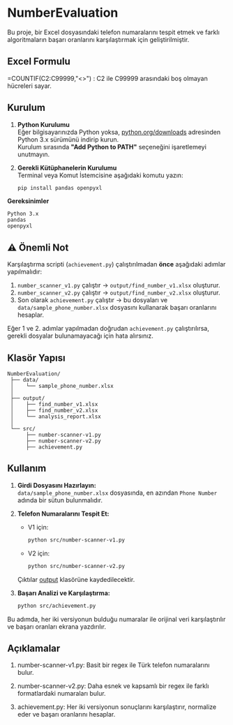 # NumberEvaluation

Bu proje, bir Excel dosyasındaki telefon numaralarını tespit etmek ve farklı algoritmaların başarı oranlarını karşılaştırmak için geliştirilmiştir.

## Excel Formulu 

=COUNTIF(C2:C99999,"<>") : C2 ile C99999 arasındaki boş olmayan hücreleri sayar.

## Kurulum

1. **Python Kurulumu**  
   Eğer bilgisayarınızda Python yoksa, [python.org/downloads](https://www.python.org/downloads/) adresinden Python 3.x sürümünü indirip kurun.  
   Kurulum sırasında **"Add Python to PATH"** seçeneğini işaretlemeyi unutmayın.

2. **Gerekli Kütüphanelerin Kurulumu**  
   Terminal veya Komut İstemcisine aşağıdaki komutu yazın:
   ```sh
   pip install pandas openpyxl
   ```

**Gereksinimler**
```
Python 3.x
pandas
openpyxl
```

## ⚠️ Önemli Not
Karşılaştırma scripti (`achievement.py`) çalıştırılmadan **önce** aşağıdaki adımlar yapılmalıdır:

1. `number_scanner_v1.py` çalıştır → `output/find_number_v1.xlsx` oluşturur.  
2. `number_scanner_v2.py` çalıştır → `output/find_number_v2.xlsx` oluşturur.  
3. Son olarak `achievement.py` çalıştır → bu dosyaları ve `data/sample_phone_number.xlsx` dosyasını kullanarak başarı oranlarını hesaplar.  

Eğer 1 ve 2. adımlar yapılmadan doğrudan `achievement.py` çalıştırılırsa, gerekli dosyalar bulunamayacağı için hata alırsınız.

## Klasör Yapısı
```
NumberEvaluation/
 ├── data/
 │    └── sample_phone_number.xlsx
 │
 ├── output/
 │    ├── find_number_v1.xlsx
 │    ├── find_number_v2.xlsx
 │    └── analysis_report.xlsx
 │
 └── src/
      ├── number-scanner-v1.py
      ├── number-scanner-v2.py
      ├── achievement.py

```
## Kullanım

1. **Girdi Dosyasını Hazırlayın:**  
   `data/sample_phone_number.xlsx` dosyasında, en azından `Phone Number` adında bir sütun bulunmalıdır.

2. **Telefon Numaralarını Tespit Et:**
   - V1 için:
     ```sh
     python src/number-scanner-v1.py
     ```
   - V2 için:
     ```sh
     python src/number-scanner-v2.py
     ```

   Çıktılar [output](http://_vscodecontentref_/3) klasörüne kaydedilecektir.

3. **Başarı Analizi ve Karşılaştırma:**
   ```sh
   python src/achievement.py
   ```
Bu adımda, her iki versiyonun bulduğu numaralar ile orijinal veri karşılaştırılır ve başarı oranları ekrana yazdırılır.

## Açıklamalar
1. number-scanner-v1.py:
Basit bir regex ile Türk telefon numaralarını bulur.

2. number-scanner-v2.py:
Daha esnek ve kapsamlı bir regex ile farklı formatlardaki numaraları bulur.

3. achievement.py:
Her iki versiyonun sonuçlarını karşılaştırır, normalize eder ve başarı oranlarını hesaplar.